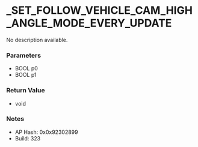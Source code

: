 # _SET_FOLLOW_VEHICLE_CAM_HIGH_ANGLE_MODE_EVERY_UPDATE

No description available.

### Parameters
* BOOL p0
* BOOL p1

### Return Value
* void

### Notes
* AP Hash: 0x0x92302899
* Build: 323

